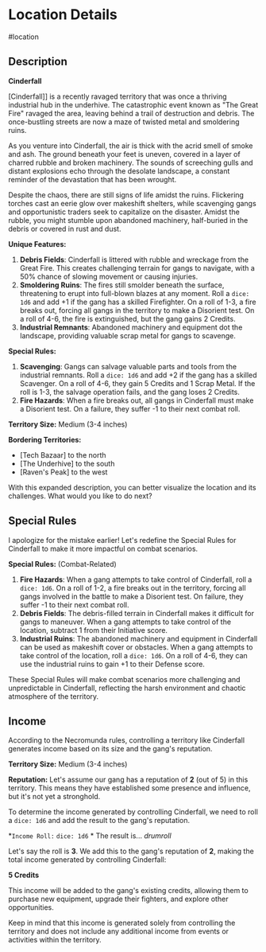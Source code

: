 
# Location Details

#location

## Description
**Cinderfall**

[Cinderfall]] is a recently ravaged territory that was once a thriving industrial hub in the underhive. The catastrophic event known as "The Great Fire" ravaged the area, leaving behind a trail of destruction and debris. The once-bustling streets are now a maze of twisted metal and smoldering ruins.

As you venture into Cinderfall, the air is thick with the acrid smell of smoke and ash. The ground beneath your feet is uneven, covered in a layer of charred rubble and broken machinery. The sounds of screeching gulls and distant explosions echo through the desolate landscape, a constant reminder of the devastation that has been wrought.

Despite the chaos, there are still signs of life amidst the ruins. Flickering torches cast an eerie glow over makeshift shelters, while scavenging gangs and opportunistic traders seek to capitalize on the disaster. Amidst the rubble, you might stumble upon abandoned machinery, half-buried in the debris or covered in rust and dust.

**Unique Features:**

1. **Debris Fields**: Cinderfall is littered with rubble and wreckage from the Great Fire. This creates challenging terrain for gangs to navigate, with a 50% chance of slowing movement or causing injuries.
2. **Smoldering Ruins**: The fires still smolder beneath the surface, threatening to erupt into full-blown blazes at any moment. Roll a `dice: 1d6` and add +1 if the gang has a skilled Firefighter. On a roll of 1-3, a fire breaks out, forcing all gangs in the territory to make a Disorient test. On a roll of 4-6, the fire is extinguished, but the gang gains 2 Credits.
3. **Industrial Remnants**: Abandoned machinery and equipment dot the landscape, providing valuable scrap metal for gangs to scavenge.

**Special Rules:**

1. **Scavenging**: Gangs can salvage valuable parts and tools from the industrial remnants. Roll a `dice: 1d6` and add +2 if the gang has a skilled Scavenger. On a roll of 4-6, they gain 5 Credits and 1 Scrap Metal. If the roll is 1-3, the salvage operation fails, and the gang loses 2 Credits.
2. **Fire Hazards**: When a fire breaks out, all gangs in Cinderfall must make a Disorient test. On a failure, they suffer -1 to their next combat roll.

**Territory Size:** Medium (3-4 inches)

**Bordering Territories:**

* [Tech Bazaar] to the north
* [The Underhive] to the south
* [Raven's Peak] to the west

With this expanded description, you can better visualize the location and its challenges. What would you like to do next?

## Special Rules
I apologize for the mistake earlier! Let's redefine the Special Rules for Cinderfall to make it more impactful on combat scenarios.

**Special Rules:** (Combat-Related)
1. **Fire Hazards**: When a gang attempts to take control of Cinderfall, roll a `dice: 1d6`. On a roll of 1-2, a fire breaks out in the territory, forcing all gangs involved in the battle to make a Disorient test. On failure, they suffer -1 to their next combat roll.
2. **Debris Fields**: The debris-filled terrain in Cinderfall makes it difficult for gangs to maneuver. When a gang attempts to take control of the location, subtract 1 from their Initiative score.
3. **Industrial Ruins**: The abandoned machinery and equipment in Cinderfall can be used as makeshift cover or obstacles. When a gang attempts to take control of the location, roll a `dice: 1d6`. On a roll of 4-6, they can use the industrial ruins to gain +1 to their Defense score.

These Special Rules will make combat scenarios more challenging and unpredictable in Cinderfall, reflecting the harsh environment and chaotic atmosphere of the territory.

## Income
According to the Necromunda rules, controlling a territory like Cinderfall generates income based on its size and the gang's reputation.

**Territory Size:** Medium (3-4 inches)

**Reputation:** Let's assume our gang has a reputation of **2** (out of 5) in this territory. This means they have established some presence and influence, but it's not yet a stronghold.

To determine the income generated by controlling Cinderfall, we need to roll a `dice: 1d6` and add the result to the gang's reputation.

*`Income Roll:` `dice: 1d6`
*
The result is... *drumroll*

Let's say the roll is **3**. We add this to the gang's reputation of **2**, making the total income generated by controlling Cinderfall:

**5 Credits**

This income will be added to the gang's existing credits, allowing them to purchase new equipment, upgrade their fighters, and explore other opportunities.

Keep in mind that this income is generated solely from controlling the territory and does not include any additional income from events or activities within the territory.


